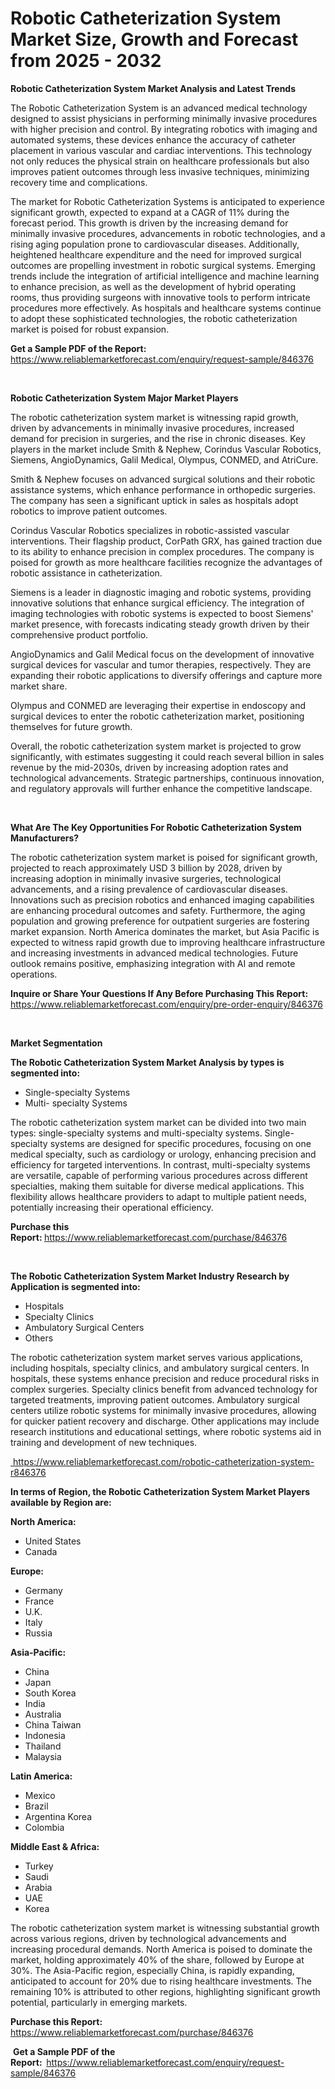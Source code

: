 <p><h1>Robotic Catheterization System Market Size, Growth and Forecast from 2025 - 2032</h1></p><p><strong>Robotic Catheterization System Market Analysis and Latest Trends</strong></p>
<p><p>The Robotic Catheterization System is an advanced medical technology designed to assist physicians in performing minimally invasive procedures with higher precision and control. By integrating robotics with imaging and automated systems, these devices enhance the accuracy of catheter placement in various vascular and cardiac interventions. This technology not only reduces the physical strain on healthcare professionals but also improves patient outcomes through less invasive techniques, minimizing recovery time and complications.</p><p>The market for Robotic Catheterization Systems is anticipated to experience significant growth, expected to expand at a CAGR of 11% during the forecast period. This growth is driven by the increasing demand for minimally invasive procedures, advancements in robotic technologies, and a rising aging population prone to cardiovascular diseases. Additionally, heightened healthcare expenditure and the need for improved surgical outcomes are propelling investment in robotic surgical systems. Emerging trends include the integration of artificial intelligence and machine learning to enhance precision, as well as the development of hybrid operating rooms, thus providing surgeons with innovative tools to perform intricate procedures more effectively. As hospitals and healthcare systems continue to adopt these sophisticated technologies, the robotic catheterization market is poised for robust expansion.</p></p>
<p><strong>Get a Sample PDF of the Report:&nbsp;</strong> <a href="https://www.reliablemarketforecast.com/enquiry/request-sample/846376?utm_campaign=3550&utm_medium=2&utm_source=Github&utm_content=ia&utm_term=13042025&utm_id=robotic-catheterization-system">https://www.reliablemarketforecast.com/enquiry/request-sample/846376</a></p>
<p>&nbsp;</p>
<p><strong>Robotic Catheterization System Major Market Players</strong></p>
<p><p>The robotic catheterization system market is witnessing rapid growth, driven by advancements in minimally invasive procedures, increased demand for precision in surgeries, and the rise in chronic diseases. Key players in the market include Smith & Nephew, Corindus Vascular Robotics, Siemens, AngioDynamics, Galil Medical, Olympus, CONMED, and AtriCure.</p><p>Smith & Nephew focuses on advanced surgical solutions and their robotic assistance systems, which enhance performance in orthopedic surgeries. The company has seen a significant uptick in sales as hospitals adopt robotics to improve patient outcomes. </p><p>Corindus Vascular Robotics specializes in robotic-assisted vascular interventions. Their flagship product, CorPath GRX, has gained traction due to its ability to enhance precision in complex procedures. The company is poised for growth as more healthcare facilities recognize the advantages of robotic assistance in catheterization.</p><p>Siemens is a leader in diagnostic imaging and robotic systems, providing innovative solutions that enhance surgical efficiency. The integration of imaging technologies with robotic systems is expected to boost Siemens' market presence, with forecasts indicating steady growth driven by their comprehensive product portfolio.</p><p>AngioDynamics and Galil Medical focus on the development of innovative surgical devices for vascular and tumor therapies, respectively. They are expanding their robotic applications to diversify offerings and capture more market share.</p><p>Olympus and CONMED are leveraging their expertise in endoscopy and surgical devices to enter the robotic catheterization market, positioning themselves for future growth.</p><p>Overall, the robotic catheterization system market is projected to grow significantly, with estimates suggesting it could reach several billion in sales revenue by the mid-2030s, driven by increasing adoption rates and technological advancements. Strategic partnerships, continuous innovation, and regulatory approvals will further enhance the competitive landscape.</p></p>
<p>&nbsp;</p>
<p><strong>What Are The Key Opportunities For Robotic Catheterization System Manufacturers?</strong></p>
<p><p>The robotic catheterization system market is poised for significant growth, projected to reach approximately USD 3 billion by 2028, driven by increasing adoption in minimally invasive surgeries, technological advancements, and a rising prevalence of cardiovascular diseases. Innovations such as precision robotics and enhanced imaging capabilities are enhancing procedural outcomes and safety. Furthermore, the aging population and growing preference for outpatient surgeries are fostering market expansion. North America dominates the market, but Asia Pacific is expected to witness rapid growth due to improving healthcare infrastructure and increasing investments in advanced medical technologies. Future outlook remains positive, emphasizing integration with AI and remote operations.</p></p>
<p><strong>Inquire or Share Your Questions If Any Before Purchasing This Report:</strong> <a href="https://www.reliablemarketforecast.com/enquiry/pre-order-enquiry/846376?utm_campaign=3550&utm_medium=2&utm_source=Github&utm_content=ia&utm_term=13042025&utm_id=robotic-catheterization-system">https://www.reliablemarketforecast.com/enquiry/pre-order-enquiry/846376</a></p>
<p>&nbsp;</p>
<p><strong>Market Segmentation</strong></p>
<p><strong>The Robotic Catheterization System Market Analysis by types is segmented into:</strong></p>
<p><ul><li>Single-specialty Systems</li><li>Multi- specialty Systems</li></ul></p>
<p><p>The robotic catheterization system market can be divided into two main types: single-specialty systems and multi-specialty systems. Single-specialty systems are designed for specific procedures, focusing on one medical specialty, such as cardiology or urology, enhancing precision and efficiency for targeted interventions. In contrast, multi-specialty systems are versatile, capable of performing various procedures across different specialties, making them suitable for diverse medical applications. This flexibility allows healthcare providers to adapt to multiple patient needs, potentially increasing their operational efficiency.</p></p>
<p><strong>Purchase this Report:&nbsp;</strong><a href="https://www.reliablemarketforecast.com/purchase/846376?utm_campaign=3550&utm_medium=2&utm_source=Github&utm_content=ia&utm_term=13042025&utm_id=robotic-catheterization-system">https://www.reliablemarketforecast.com/purchase/846376</a></p>
<p>&nbsp;</p>
<p><strong>The Robotic Catheterization System Market Industry Research by Application is segmented into:</strong></p>
<p><ul><li>Hospitals</li><li>Specialty Clinics</li><li>Ambulatory Surgical Centers</li><li>Others</li></ul></p>
<p><p>The robotic catheterization system market serves various applications, including hospitals, specialty clinics, and ambulatory surgical centers. In hospitals, these systems enhance precision and reduce procedural risks in complex surgeries. Specialty clinics benefit from advanced technology for targeted treatments, improving patient outcomes. Ambulatory surgical centers utilize robotic systems for minimally invasive procedures, allowing for quicker patient recovery and discharge. Other applications may include research institutions and educational settings, where robotic systems aid in training and development of new techniques.</p></p>
<p><a href="https://www.reliablemarketforecast.com/robotic-catheterization-system-r846376?utm_campaign=3550&utm_medium=2&utm_source=Github&utm_content=ia&utm_term=13042025&utm_id=robotic-catheterization-system">&nbsp;https://www.reliablemarketforecast.com/robotic-catheterization-system-r846376</a></p>
<p><strong>In terms of Region, the Robotic Catheterization System Market Players available by Region are:</strong></p>
<p>
    <p> <strong> North America: </strong>
        <ul>
            <li>United States</li>
            <li>Canada</li>
        </ul>
        </p> 
    <p> <strong> Europe: </strong>
        <ul>
            <li>Germany</li>
            <li>France</li>
            <li>U.K.</li>
            <li>Italy</li>
            <li>Russia</li>
        </ul>
        </p> 
    <p> <strong> Asia-Pacific: </strong>
        <ul>
            <li>China</li>
            <li>Japan</li>
            <li>South Korea</li>
            <li>India</li>
            <li>Australia</li>
            <li>China Taiwan</li>
            <li>Indonesia</li>
            <li>Thailand</li>
            <li>Malaysia</li>
        </ul>
        </p> 
    <p> <strong> Latin America: </strong>
        <ul>
            <li>Mexico</li>
            <li>Brazil</li>
            <li>Argentina Korea</li>
            <li>Colombia</li>
        </ul>
        </p> 
    <p> <strong> Middle East & Africa: </strong>
        <ul>
            <li>Turkey</li>
            <li>Saudi</li>
            <li>Arabia</li>
            <li>UAE</li>
            <li>Korea</li>
        </ul>
    </p>
    </p>
<p><p>The robotic catheterization system market is witnessing substantial growth across various regions, driven by technological advancements and increasing procedural demands. North America is poised to dominate the market, holding approximately 40% of the share, followed by Europe at 30%. The Asia-Pacific region, especially China, is rapidly expanding, anticipated to account for 20% due to rising healthcare investments. The remaining 10% is attributed to other regions, highlighting significant growth potential, particularly in emerging markets.</p></p>
<p><strong>Purchase this Report: </strong><a href="https://www.reliablemarketforecast.com/purchase/846376?utm_campaign=3550&utm_medium=2&utm_source=Github&utm_content=ia&utm_term=13042025&utm_id=robotic-catheterization-system">https://www.reliablemarketforecast.com/purchase/846376</a></p>
<p>&nbsp;<strong>Get a Sample PDF of the Report:&nbsp;&nbsp;</strong><a href="https://www.reliablemarketforecast.com/enquiry/request-sample/846376?utm_campaign=3550&utm_medium=2&utm_source=Github&utm_content=ia&utm_term=13042025&utm_id=robotic-catheterization-system">https://www.reliablemarketforecast.com/enquiry/request-sample/846376</a></p>
<p><strong></strong></p>
<p><p></p><p></p><p></p></p>